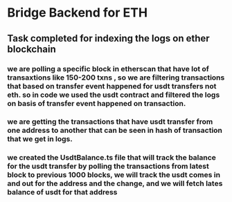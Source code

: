 # Bridge Backend for ETH

## Task completed for indexing the logs on ether blockchain

### we are polling a specific block in etherscan that have lot of transaxtions like 150-200 txns , so we are filtering transactions that based on transfer event happened for usdt transfers not eth. so in code we used the usdt contract and filtered the logs on basis of transfer event happened on transaction.

### we are getting the transactions that have usdt transfer from one address to another that can be seen in hash of transaction that we get in logs.

### we created the UsdtBalance.ts file that will track the balance for the usdt transfer by polling the transactions from latest block to previous 1000 blocks, we will track the usdt comes in and out for the address and the change, and we will fetch lates balance of usdt for that address
